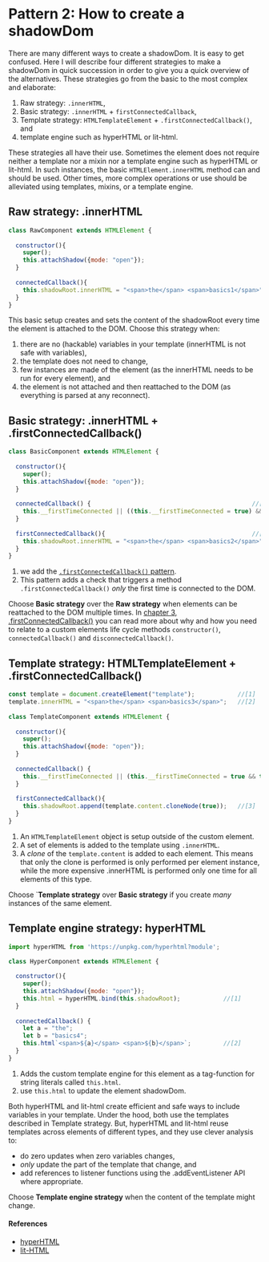 # Pattern 2: How to create a shadowDom

There are many different ways to create a shadowDom. It is easy to get confused. 
Here I will describe four different strategies to make a shadowDom in quick succession 
in order to give you a quick overview of the alternatives.
These strategies go from the basic to the most complex and elaborate:
1. Raw strategy: `.innerHTML`,
2. Basic strategy: `.innerHTML` + `firstConnectedCallback`,
3. Template strategy: `HTMLTemplateElement` + `.firstConnectedCallback()`, and
4. template engine such as hyperHTML or lit-html.

These strategies all have their use. Sometimes the element does not require neither a template 
nor a mixin nor a template engine such as hyperHTML or lit-html. 
In such instances, the basic `HTMLElement.innerHTML` method can and should be used.
Other times, more complex operations or use should be alleviated using templates, mixins, or 
a template engine.

## Raw strategy: .innerHTML
```javascript
class RawComponent extends HTMLElement {
  
  constructor(){                                                    
    super();
    this.attachShadow({mode: "open"});
  }
  
  connectedCallback(){
    this.shadowRoot.innerHTML = "<span>the</span> <span>basics1</span>";
  }
}
```
This basic setup creates and sets the content of the shadowRoot every time the element is attached 
to the DOM. Choose this strategy when:
1. there are no (hackable) variables in your template (innerHTML is not safe with variables),
2. the template does not need to change,
3. few instances are made of the element (as the innerHTML needs to be run for every element), and
4. the element is not attached and then reattached to the DOM (as everything is parsed at any reconnect).

## Basic strategy: .innerHTML + .firstConnectedCallback()
```javascript
class BasicComponent extends HTMLElement {
  
  constructor(){                                                    
    super();
    this.attachShadow({mode: "open"});
  }
  
  connectedCallback() {                                             //[1]
    this.__firstTimeConnected || ((this.__firstTimeConnected = true) && this.firstConnectedCallback());
  }
  
  firstConnectedCallback(){                                         //[2]
    this.shadowRoot.innerHTML = "<span>the</span> <span>basics2</span>";
  }
}
```
1. we add the [`.firstConnectedCallback()` pattern](../chapter2/Mixin4_FirstConnectedMixin.md). 
2. This pattern adds a check that triggers a method `.firstConnectedCallback()` *only* the first time is connected to the DOM.

Choose **Basic strategy** over the **Raw strategy** when elements can be reattached to the DOM multiple times.
In [chapter 3, .firstConnectedCallback()](../chapter2/Mixin4_FirstConnectedMixin.md) you can read more 
about why and how you need to relate to a custom elements life cycle methods 
`constructor()`, `connectedCallback()` and  `disconnectedCallback()`.

## Template strategy: HTMLTemplateElement + .firstConnectedCallback()
```javascript
const template = document.createElement("template");            //[1]
template.innerHTML = "<span>the</span> <span>basics3</span>";   //[2]
                                                
class TemplateComponent extends HTMLElement {
  
  constructor(){
    super();
    this.attachShadow({mode: "open"});
  }
  
  connectedCallback() {
    this.__firstTimeConnected || (this.__firstTimeConnected = true && this.firstConnectedCallback());
  }
  
  firstConnectedCallback(){
    this.shadowRoot.append(template.content.cloneNode(true));   //[3]
  }
}
```
1. An `HTMLTemplateElement` object is setup outside of the custom element.
2. A set of elements is added to the template using `.innerHTML`.
3. A *clone* of the `template.content` is added to each element. 
This means that only the clone is performed is only performed per element instance, 
while the more expensive .innerHTML is performed only one time for all elements of this type.

Choose `**Template strategy** over **Basic strategy** if you create *many* instances of the same element.                

## Template engine strategy: hyperHTML
```javascript
import hyperHTML from 'https://unpkg.com/hyperhtml?module';

class HyperComponent extends HTMLElement {
  
  constructor(){
    super();
    this.attachShadow({mode: "open"});
    this.html = hyperHTML.bind(this.shadowRoot);            //[1]
  }
  
  connectedCallback() {
    let a = "the";
    let b = "basics4";
    this.html`<span>${a}</span> <span>${b}</span>`;         //[2]
  }
}
```
1. Adds the custom template engine for this element as a tag-function for string literals called `this.html`.
2. use `this.html` to update the element shadowDom.

Both hyperHTML and lit-html create efficient and safe ways to include variables in your template.
Under the hood, both use the templates described in Template strategy.
But, hyperHTML and lit-html reuse templates across elements of different types,
and they use clever analysis to:
* do zero updates when zero variables changes,
* *only* update the part of the template that change, and
* add references to listener functions using the .addEventListener API where appropriate.

Choose **Template engine strategy** when the content of the template might change.
                              
#### References
* [hyperHTML](https://viperhtml.js.org/hyper.html)
* [lit-HTML](https://github.com/Polymer/lit-html)                                                                                           